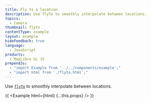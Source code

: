 ```yaml
---
title: Fly to a location
description: Use flyTo to smoothly interpolate between locations.
topics:
  - Camera
thumbnail: flyto
contentType: example
layout: example
hideFeedback: true
language:
  - JavaScript
products:
  - MapLibre GL JS
prependJs:
  - "import Example from '../../components/example';"
  - "import html from './flyto.html';"
---
```


Use [`flyTo`](https://u-n-l.github.io/unl-map-js-docs/api/map/#map#flyto) to smoothly interpolate between locations.

{{ <Example html={html} {...this.props} /> }}
